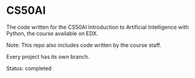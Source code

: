 # CS50AI
The code written for the CS50AI Introduction to Artificial Intelligence with Python, the course available on EDX.

Note: This repo also includes code written by the course staff.

Every project has its own branch.

Status: completed
